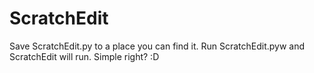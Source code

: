 # ScratchEdit
Save ScratchEdit.py to a place you can find it. Run ScratchEdit.pyw and ScratchEdit will run. Simple right? :D
